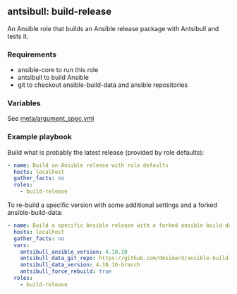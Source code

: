 <!--
Copyright (c) Ansible Project
GNU General Public License v3.0+ (see LICENSES/GPL-3.0-or-later.txt or https://www.gnu.org/licenses/gpl-3.0.txt)
SPDX-License-Identifier: GPL-3.0-or-later
-->

## antsibull: build-release

An Ansible role that builds an Ansible release package with Antsibull and tests it.

### Requirements

- ansible-core to run this role
- antsibull to build Ansible
- git to checkout ansible-build-data and ansible repositories

### Variables

See [meta/argument_spec.yml](https://github.com/ansible-community/antsibull/blob/main/roles/build-release/meta/argument_spec.yml)

### Example playbook

Build what is probably the latest release (provided by role defaults):

```yaml
- name: Build an Ansible release with role defaults
  hosts: localhost
  gather_facts: no
  roles:
    - build-release
```

To re-build a specific version with some additional settings and a forked ansible-build-data:
```yaml
- name: Build a specific Ansible release with a forked ansible-build-data
  hosts: localhost
  gather_facts: no
  vars:
    antsibull_ansible_version: 4.10.10
    antsibull_data_git_repo: https://github.com/dmsimard/ansible-build-data
    antsibull_data_version: 4.10.10-branch
    antsibull_force_rebuild: true
  roles:
    - build-release
```
